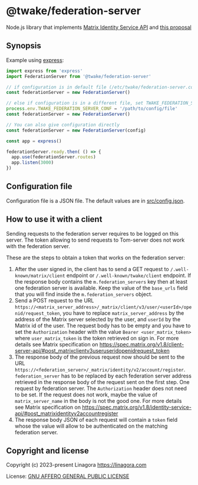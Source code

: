 # @twake/federation-server

Node.js library that implements
[Matrix Identity Service API](https://spec.matrix.org/v1.6/identity-service-api/) and [this proposal](https://github.com/guimard/matrix-spec-proposals/blob/unified-identity-service/proposals/4004-unified-identity-service-view.md)

## Synopsis

Example using [express](https://www.npmjs.com/package/express):

```js
import express from 'express'
import FederationServer from '@twake/federation-server'

// if configuration is in default file (/etc/twake/federation-server.conf)
const federationServer = new FederationServer()

// else if configuration is in a different file, set TWAKE_FEDERATION_SERVER_CONF
process.env.TWAKE_FEDERATION_SERVER_CONF = '/path/to/config/file'
const federationServer = new FederationServer()

// You can also give configuration directly
const federationServer = new FederationServer(config)

const app = express()

federationServer.ready.then( () => {
  app.use(federationServer.routes)
  app.listen(3000)
})
```

## Configuration file

Configuration file is a JSON file. The default values are
in [src/config.json](./src/config.json).

## How to use it with a client

Sending requests to the federation server requires to be logged on this server. The token allowing to send requests to Tom-server does not work with the federation server.

These are the steps to obtain a token that works on the federation server:  
1. After the user signed in, the client has to send a GET request to `/.well-known/matrix/client` endpoint or `/.well-known/twake/client` endpoint. If the response body contains the `m.federation_servers` key then at least one federation server is available. Keep the value of the `base_urls` field that you will find inside the `m.federation_servers` object.
2. Send a POST request to the URL `https://<matrix_server_address>/_matrix/client/v3/user/<userId>/openid/request_token`, you have to replace `matrix_server_address` by the address of the Matrix server selected by the user, and `userId` by the Matrix id of the user. The request body has to be empty and you have to set the `Authorization` header with the value `Bearer <user_matrix_token>` where `user_matrix_token` is the token retrieved on sign in. For more details see Matrix specification on https://spec.matrix.org/v1.8/client-server-api/#post_matrixclientv3useruseridopenidrequest_token
3. The response body of the previous request now should be sent to the URL `https://<federation_server>/_matrix/identity/v2/account/register`. `federation_server` has to be replaced by each federation server address retrieved in the response body of the request sent on the first step. One request by federation server. The `Authorization` header does not need to be set. If the request does not work, maybe the value of  `matrix_server_name` in the body is not the good one.
For more details see Matrix specification on https://spec.matrix.org/v1.8/identity-service-api/#post_matrixidentityv2accountregister
4. The response body JSON of each request will contain a `token` field whose the value will allow to be authenticated on the matching federation server.

## Copyright and license

Copyright (c) 2023-present Linagora <https://linagora.com>

License: [GNU AFFERO GENERAL PUBLIC LICENSE](https://ci.linagora.com/publicgroup/oss/twake/tom-server/-/blob/master/LICENSE)
